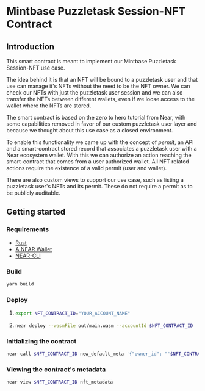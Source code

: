 # Mintbase Puzzletask Session-NFT Contract

## Introduction

This smart contract is meant to implement our Mintbase Puzzletask Session-NFT use case.

The idea behind it is that an NFT will be bound to a puzzletask user and that use can manage it's NFTs without the need to be the NFT owner. We can check our NFTs with just the puzzletask user session and we can also transfer the NFTs between different wallets, even if we loose access to the wallet where the NFTs are stored.

The smart contract is based on the zero to hero tutorial from Near, with some capabilities removed in favor of our custom puzzletask user layer and because we thought about this use case as a closed environment.

To enable this functionality we came up with the concept of _permit_, an API and a smart-contract stored record that associates a puzzletask user with a Near ecosystem wallet. With this we can authorize an action reaching the smart-contract that comes from a user authorized wallet. All NFT related actions require the existence of a valid permit (user and wallet).

There are also custom views to support our use case, such as listing a puzzletask user's NFTs and its permit. These do not require a permit as to be publicly auditable.

## Getting started

### Requirements

- [Rust](https://docs.near.org/develop/prerequisites)
- [A NEAR Wallet](https://wallet.testnet.near.org/create)
- [NEAR-CLI](https://docs.near.org/tools/near-cli#setup)

### Build

```bash
yarn build
```

### Deploy

1.  ```bash
    export NFT_CONTRACT_ID="YOUR_ACCOUNT_NAME"
    ```
2.  ```bash
    near deploy --wasmFile out/main.wasm --accountId $NFT_CONTRACT_ID
    ```

### Initializing the contract

```bash
near call $NFT_CONTRACT_ID new_default_meta '{"owner_id": "'$NFT_CONTRACT_ID'"}' --accountId $NFT_CONTRACT_ID
```

### Viewing the contract's metadata

```bash
near view $NFT_CONTRACT_ID nft_metadata
```
